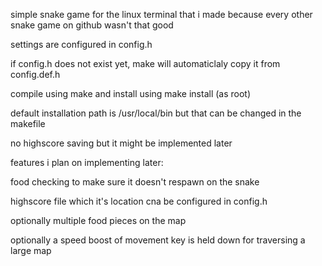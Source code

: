 simple snake game for the linux terminal that i made because every other snake game on github wasn't that good

settings are configured in config.h

if config.h does not exist yet, make will automaticlaly copy it from config.def.h

compile using make and install using make install (as root)

default installation path is /usr/local/bin but that can be changed in the makefile

no highscore saving but it might be implemented later

features i plan on implementing later:

food checking to make sure it doesn't respawn on the snake

highscore file which it's location cna be configured in config.h

optionally multiple food pieces on the map

optionally a speed boost of movement key is held down for traversing a large map

